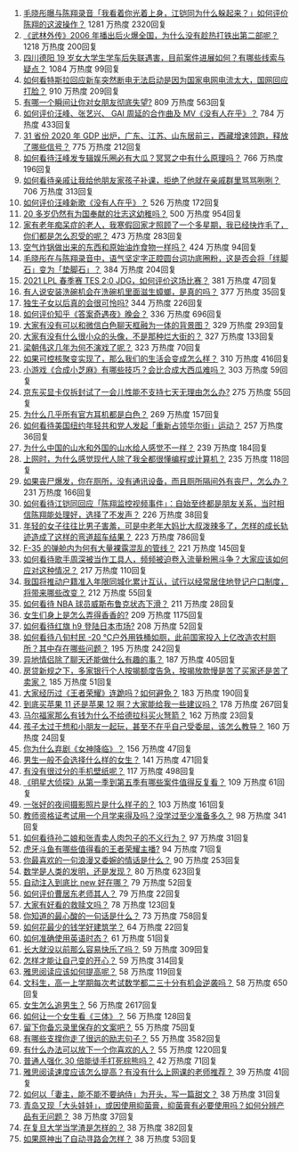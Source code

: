 1. [毛晓彤曝与陈翔录音「我看着你光着上身，江铠同为什么躲起来？」如何评价陈翔的这波操作？](https://www.zhihu.com/question/442081598) 1281 万热度 2320回复
1. [《武林外传》2006 年播出后火爆全国，为什么没有趁热打铁出第二部呢？](https://www.zhihu.com/question/440059226) 1218 万热度 200回复
1. [四川德阳 19 岁女大学生学车后失联遇害，目前案件进展如何？有哪些线索与疑点？](https://www.zhihu.com/question/442077436) 1084 万热度 99回复
1. [如何看特斯拉回应新车突然断电无法启动是因为国家电网电流太大，国网回应打脸？](https://www.zhihu.com/question/442049252) 910 万热度 209回复
1. [有哪一个瞬间让你对女朋友彻底失望?](https://www.zhihu.com/question/325481697) 809 万热度 563回复
1. [如何评价汪峰、张艺兴、 GAI 周延的合作曲及 MV《没有人在乎》？](https://www.zhihu.com/question/442130456) 784 万热度 433回复
1. [31 省份 2020 年 GDP 出炉，广东、江苏、山东居前三，西藏增速领跑，释放了哪些信号？](https://www.zhihu.com/question/441959527) 775 万热度 212回复
1. [如何看待汪峰发专辑娱乐圈必有大瓜？冥冥之中有什么原理吗？](https://www.zhihu.com/question/389238191) 766 万热度 196回复
1. [如何看待亲戚让我给他朋友家孩子补课，拒绝了他就在亲戚群里骂骂咧咧？](https://www.zhihu.com/question/441427059) 706 万热度 313回复
1. [如何评价汪峰新歌《没有人在乎》？](https://www.zhihu.com/question/442133570) 526 万热度 172回复
1. [20 多岁仍然有为国奉献的壮志这幼稚吗？](https://www.zhihu.com/question/441707965) 500 万热度 954回复
1. [家有老年痴呆症的老人，我寒假回家才照顾了一个多星期，我已经快炸毛了，你们都是怎么忍受的呢？](https://www.zhihu.com/question/39952242) 473 万热度 283回复
1. [空气炸锅做出来的东西和原始油炸食物一样吗？](https://www.zhihu.com/question/329986513) 424 万热度 94回复
1. [毛晓彤在与陈翔录音中，语气坚定字正腔圆台词功底圈粉，这是否会将「绊脚石」变为「垫脚石」？](https://www.zhihu.com/question/442087613) 384 万热度 204回复
1. [2021 LPL 春季赛 TES 2:0 JDG，如何评价这场比赛？](https://www.zhihu.com/question/442184261) 381 万热度 47回复
1. [有人说安装洗碗机会在洗碗机里面滋生蟑螂，是真的吗？](https://www.zhihu.com/question/45090578) 377 万热度 35回复
1. [独生子女以后真的会很可怜吗?](https://www.zhihu.com/question/441781505) 344 万热度 226回复
1. [如何评价知乎《答案奇遇夜》晚会？](https://www.zhihu.com/question/441882176) 336 万热度 696回复
1. [大家有没有可以和微信白色聊天框融为一体的背景图？](https://www.zhihu.com/question/379486356) 329 万热度 293回复
1. [大家有没有什么很小众的头像，不是那种烂大街的？](https://www.zhihu.com/question/377147181) 327 万热度 133回复
1. [梁朝伟这几年为何不演戏了呢？](https://www.zhihu.com/question/434429412) 323 万热度 70回复
1. [如果可控核聚变实现了，那么我们的生活会变成怎么样？](https://www.zhihu.com/question/323613755) 310 万热度 416回复
1. [小游戏《合成小芝麻》有哪些技巧？会比合成大西瓜难吗？](https://www.zhihu.com/question/441875120) 303 万热度 59回复
1. [京东买显卡仅拆封试了一会儿性能不支持七天无理由怎么办?](https://www.zhihu.com/question/419064671) 275 万热度 55回复
1. [为什么几乎所有官方耳机都是白色？](https://www.zhihu.com/question/440928818) 269 万热度 157回复
1. [如何看待美国纽约年轻共和党人发起「重新占领华尔街」运动？](https://www.zhihu.com/question/442154359) 257 万热度 36回复
1. [为什么中国的山水和外国的山水给人感觉不一样？](https://www.zhihu.com/question/66202297) 239 万热度 184回复
1. [上网时，为什么感觉现代人除了我全都很懂编程或计算机？](https://www.zhihu.com/question/440751523) 235 万热度 118回复
1. [如果丧尸爆发，你在厕所，没有通讯设备，而且厕所隔间外有丧尸，怎么办？](https://www.zhihu.com/question/432520725) 231 万热度 166回复
1. [如何看待江铠同回应「陈翔监控视频事件」：自始至终都是朋友关系，当时相信陈翔能处理好，选择了不发声？](https://www.zhihu.com/question/442037797) 226 万热度 38回复
1. [年轻的女子往往比男子害羞，可是中老年大妈比大叔泼辣多了，怎样的成长轨迹造成了这样的弯道超车结果？](https://www.zhihu.com/question/436956581) 223 万热度 786回复
1. [F-35 的弹舱内为何有大量裸露混乱的管线？](https://www.zhihu.com/question/381871099) 221 万热度 145回复
1. [如何看待歌手周深被当作工具人，频频被迫卷入流量粉圈斗争？大家应该如何应对这种情况？](https://www.zhihu.com/question/442016143) 217 万热度 110回复
1. [我国将推动户籍准入年限同城化累计互认，试行以经常居住地登记户口制度，将带来哪些改变？](https://www.zhihu.com/question/442190036) 212 万热度 55回复
1. [如何看待 NBA 球员威斯布鲁克状态下滑？](https://www.zhihu.com/question/441649213) 211 万热度 28回复
1. [女生们身上是怎么弄得香香的?](https://www.zhihu.com/question/285951733) 209 万热度 1175回复
1. [如何看待红旗 h9 登陆日本市场?](https://www.zhihu.com/question/441483195) 208 万热度 52回复
1. [如何看待八旬村民 -20 ℃户外用铁桶如厕，此前国家投入上亿改造农村厕所？其中存在哪些问题？](https://www.zhihu.com/question/441642232) 195 万热度 242回复
1. [异地情侣除了聊天还能做什么有趣的事？](https://www.zhihu.com/question/25065241) 187 万热度 405回复
1. [房贷新规之下，多家银行个人按揭额度告急，按揭放款慢是苦了买家还是苦了卖家？](https://www.zhihu.com/question/441135337) 185 万热度 51回复
1. [大家经历过《王者荣耀》连跪吗？如何避免？](https://www.zhihu.com/question/365856220) 183 万热度 190回复
1. [到底买苹果 11 还是苹果 12 啊？大家能给我一些建议吗？](https://www.zhihu.com/question/427439356) 178 万热度 267回复
1. [马尔福家那么有钱为什么不给德拉科买火弩箭？](https://www.zhihu.com/question/441865889) 162 万热度 23回复
1. [孩子太过于想和小朋友一起玩，甚至不在乎自己受委屈，该怎么教导？](https://www.zhihu.com/question/441465630) 160 万热度 24回复
1. [你为什么弃剧《女神降临》？](https://www.zhihu.com/question/440465824) 156 万热度 47回复
1. [男生一般不会选择什么样的女生？](https://www.zhihu.com/question/435057725) 141 万热度 471回复
1. [有没有很过分的手机壁纸呢？](https://www.zhihu.com/question/313536857) 117 万热度 498回复
1. [《明星大侦探》从第一季到第五季有哪些案件值得反复看？](https://www.zhihu.com/question/305086250) 109 万热度 61回复
1. [一张好的夜间摄影照片是什么样子的？](https://www.zhihu.com/question/41387323) 103 万热度 161回复
1. [教师资格证考试用一个月学来得及吗？没学过至少准备多久？](https://www.zhihu.com/question/412569772) 98 万热度 341回复
1. [如何看待孙二娘和张青卖人肉包子的不义行为？](https://www.zhihu.com/question/351607218) 97 万热度 31回复
1. [虎牙斗鱼有哪些值得看的王者荣耀主播?](https://www.zhihu.com/question/434331729) 94 万热度 71回复
1. [你最喜欢的一句浪漫又委婉的情话是什么？](https://www.zhihu.com/question/430483296) 90 万热度 253回复
1. [数学是人类的发明，还是发现？](https://www.zhihu.com/question/19746620) 80 万热度 623回复
1. [自动注入到底比 new 好在哪？](https://www.zhihu.com/question/441680476) 79 万热度 52回复
1. [如何评价曹居东老师其人？](https://www.zhihu.com/question/30885520) 79 万热度 22回复
1. [大家有好看的救赎文吗？](https://www.zhihu.com/question/392423087) 78 万热度 123回复
1. [你知道的最心酸的一句话是什么？](https://www.zhihu.com/question/403124317) 73 万热度 758回复
1. [如何花最少的钱学好建筑学？](https://www.zhihu.com/question/439341590) 64 万热度 22回复
1. [如何准确使用英语时态？](https://www.zhihu.com/question/31924369) 61 万热度 51回复
1. [长大就没以前那么容易快乐了吗？](https://www.zhihu.com/question/439652828) 59 万热度 309回复
1. [怎样才能让自己变的开心？](https://www.zhihu.com/question/438865138) 59 万热度 314回复
1. [雅思阅读应该如何提高呢？](https://www.zhihu.com/question/50963601) 58 万热度 119回复
1. [文科生，高一上学期每次考试数学都二三十分有机会逆袭吗？](https://www.zhihu.com/question/439648583) 58 万热度 650回复
1. [女生怎么追男生？](https://www.zhihu.com/question/20250938) 56 万热度 2617回复
1. [如何让一个女生看《三体》？](https://www.zhihu.com/question/438629445) 56 万热度 128回复
1. [留下你备忘录里保存的文案吧？](https://www.zhihu.com/question/438064076) 55 万热度 75回复
1. [有哪些支撑你走了很远的励志句子？](https://www.zhihu.com/question/347077309) 55 万热度 3582回复
1. [有什么办法可以放下一个你喜欢的人？](https://www.zhihu.com/question/423049471) 55 万热度 1220回复
1. [普通人强化 30 倍能徒手打死棕熊吗？](https://www.zhihu.com/question/441929364) 42 万热度 71回复
1. [雅思阅读速度应该怎么提高？有没有什么上网课的老师推荐？](https://www.zhihu.com/question/25104422) 39 万热度 41回复
1. [如何以「妻主，能不能不要纳侍」为开头，写一篇甜文？](https://www.zhihu.com/question/440807147) 38 万热度 31回复
1. [青岛又现「大头娃娃」，或因使用抑菌膏，抑菌膏有必要使用吗？如何分辨产品有无问题？](https://www.zhihu.com/question/442131182) 38 万热度 37回复
1. [在复旦大学当学渣是怎样的？](https://www.zhihu.com/question/38971382) 38 万热度 382回复
1. [如果原神出了自动寻路会怎样？](https://www.zhihu.com/question/440206216) 38 万热度 53回复